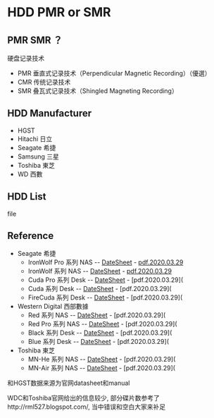 # HDD PMR or SMR

## PMR SMR ？

硬盘记录技术

* PMR 垂直式记录技术（Perpendicular Magnetic Recording）（優選）
* CMR 传统记录技术
* SMR 叠瓦式记录技术（Shingled Magneting Recording）

## HDD Manufacturer

* HGST 
* Hitachi 日立
* Seagate 希捷
* Samsung 三星
* Toshiba 東芝
* WD 西數

## HDD List

file



## Reference

* Seagate 希捷
    * IronWolf Pro 系列 NAS -- [DateSheet](https://www.seagate.com/cn/zh/support/internal-hard-drives/nas-drives/ironwolf-pro/) - [pdf.2020.03.29](https://www.seagate.com/files/www-content/product-content/ironwolf/files/ironwolfpro-ds1914-1-1611us.pdf)
    * IronWolf 系列 NAS -- [DateSheet](https://www.seagate.com/cn/zh/support/internal-hard-drives/nas-drives/ironwolf/) - [pdf.2020.03.29](https://www.seagate.com/files/www-content/datasheets/pdfs/ironwolf-pro-16tb-DS1914-11-1911CN-zh_CN.pdf)
    * Cuda Pro 系列 Desk -- [DateSheet]() - [pdf.2020.03.29](
    * Cuda 系列 Desk -- [DateSheet]() - [pdf.2020.03.29](
    * FireCuda 系列 Desk -- [DateSheet]() - [pdf.2020.03.29](
* Western Digital 西部數據
    * Red 系列 NAS -- [DateSheet](https://support-cn.wd.com/app/products/product-detail/p/288) - [pdf.2020.03.29](
    * Red Pro 系列 NAS -- [DateSheet](https://support-cn.wd.com/app/products/product-detail/p/289) - [pdf.2020.03.29](
    * Black 系列 Desk -- [DateSheet](https://support-cn.wd.com/app/products/product-detail/p/282) - [pdf.2020.03.29](
    * Blue 系列 Desk -- [DateSheet](https://support-cn.wd.com/app/products/product-detail/p/281) - [pdf.2020.03.29](
* Toshiba 東芝
    * MN-He 系列 NAS -- [DateSheet](https://toshiba.semicon-storage.com/us/storage/product/internal-specialty/nas/articles/mn07aca-series.html) - [pdf.2020.03.29](
    * MN-Air 系列 NAS -- [DateSheet](https://toshiba.semicon-storage.com/us/storage/product/internal-specialty/nas/articles/mn05aca-mn04aca-series.html) - [pdf.2020.03.29](





和HGST数据来源为官网datasheet和manual

 

WDC和Toshiba官网给出的信息较少, 部分碟片数参考了http://rml527.blogspot.com/, 当中错误和空白大家来补足